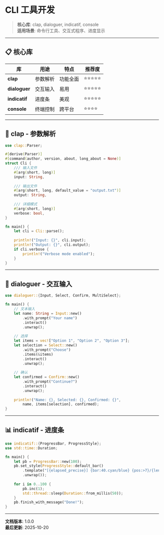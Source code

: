 # CLI 工具开发

> **核心库**: clap, dialoguer, indicatif, console  
> **适用场景**: 命令行工具、交互式程序、进度显示

---

## 📋 核心库

| 库 | 用途 | 特点 | 推荐度 |
|-----|------|------|--------|
| **clap** | 参数解析 | 功能全面 | ⭐⭐⭐⭐⭐ |
| **dialoguer** | 交互输入 | 易用 | ⭐⭐⭐⭐⭐ |
| **indicatif** | 进度条 | 美观 | ⭐⭐⭐⭐⭐ |
| **console** | 终端控制 | 跨平台 | ⭐⭐⭐⭐ |

---

## 🎯 clap - 参数解析

```rust
use clap::Parser;

#[derive(Parser)]
#[command(author, version, about, long_about = None)]
struct Cli {
    /// 输入文件
    #[arg(short, long)]
    input: String,
    
    /// 输出文件
    #[arg(short, long, default_value = "output.txt")]
    output: String,
    
    /// 详细模式
    #[arg(short, long)]
    verbose: bool,
}

fn main() {
    let cli = Cli::parse();
    
    println!("Input: {}", cli.input);
    println!("Output: {}", cli.output);
    if cli.verbose {
        println!("Verbose mode enabled");
    }
}
```

---

## 💬 dialoguer - 交互输入

```rust
use dialoguer::{Input, Select, Confirm, MultiSelect};

fn main() {
    // 文本输入
    let name: String = Input::new()
        .with_prompt("Your name")
        .interact()
        .unwrap();
    
    // 选择
    let items = vec!["Option 1", "Option 2", "Option 3"];
    let selection = Select::new()
        .with_prompt("Choose")
        .items(&items)
        .interact()
        .unwrap();
    
    // 确认
    let confirmed = Confirm::new()
        .with_prompt("Continue?")
        .interact()
        .unwrap();
    
    println!("Name: {}, Selected: {}, Confirmed: {}", 
        name, items[selection], confirmed);
}
```

---

## 📊 indicatif - 进度条

```rust
use indicatif::{ProgressBar, ProgressStyle};
use std::time::Duration;

fn main() {
    let pb = ProgressBar::new(100);
    pb.set_style(ProgressStyle::default_bar()
        .template("[{elapsed_precise}] {bar:40.cyan/blue} {pos:>7}/{len:7} {msg}")
        .unwrap());
    
    for i in 0..100 {
        pb.inc(1);
        std::thread::sleep(Duration::from_millis(50));
    }
    pb.finish_with_message("Done!");
}
```

---

**文档版本**: 1.0.0  
**最后更新**: 2025-10-20
